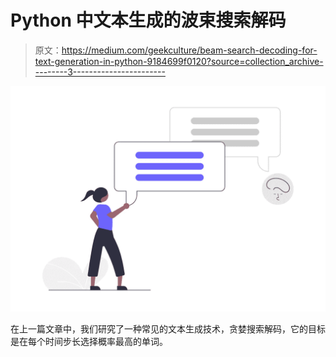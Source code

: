 # Python 中文本生成的波束搜索解码

> 原文：<https://medium.com/geekculture/beam-search-decoding-for-text-generation-in-python-9184699f0120?source=collection_archive---------3----------------------->

![](img/990a2ff1bf4f525eb6537acaacd782ff.png)

在上一篇文章中，我们研究了一种常见的文本生成技术，贪婪搜索解码，它的目标是在每个时间步长选择概率最高的单词。